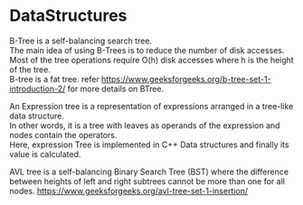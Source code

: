 # DataStructures

B-Tree is a self-balancing search tree.  
The main idea of using B-Trees is to reduce the number of disk accesses.   
Most of the tree operations require O(h) disk accesses where h is the height of the tree.   
B-tree is a fat tree. refer https://www.geeksforgeeks.org/b-tree-set-1-introduction-2/ for more details on BTree.  
  
    
An Expression tree is a representation of expressions arranged in a tree-like data structure.   
In other words, it is a tree with leaves as operands of the expression and nodes contain the operators.  
Here, expression Tree is implemented in C++ Data structures and finally its value is calculated.
  
  
AVL tree is a self-balancing Binary Search Tree (BST) where the difference between heights of left and right subtrees cannot be more than one for all nodes. https://www.geeksforgeeks.org/avl-tree-set-1-insertion/
